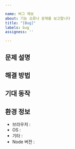 ```yaml
---

name: 버그 제보
about: 기능 오류나 문제를 보고합니다
title: "[Bug]"
labels: bug
assigness: ''

---
```


## 문제 설명
<!-- 무엇이 문제인지 작성해주세요 -->


## 해결 방법
<!-- 문제를 해결하기 위해 어떤 노력을 했는가 -->


## 기대 동작
<!-- 어떤 결과를 기대하는지 설명해주세요 -->

## 환경 정보
- 브라우저 : 
- OS : 
- 기타 : 
- Node 버전 : 